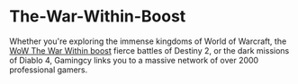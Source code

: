 # The-War-Within-Boost
Whether you're exploring the immense kingdoms of World of Warcraft, the [WoW The War Within boost](https://gamingcy.com/en-us/wow-carry/new-expansion) fierce battles of Destiny 2, or the dark missions of Diablo 4, Gamingcy links you to a massive network of over 2000 professional gamers.
